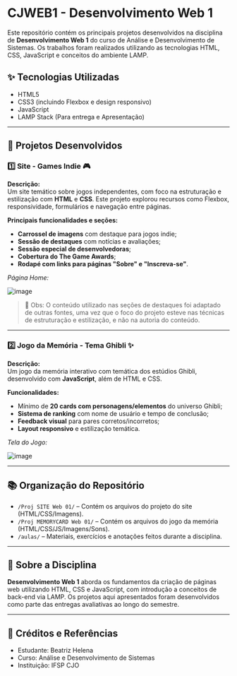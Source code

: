 # CJWEB1 - Desenvolvimento Web 1

Este repositório contém os principais projetos desenvolvidos na disciplina de **Desenvolvimento Web 1** do curso de Análise e Desenvolvimento de Sistemas. Os trabalhos foram realizados utilizando as tecnologias HTML, CSS, JavaScript e conceitos do ambiente LAMP.

## ✨ Tecnologias Utilizadas

- HTML5
- CSS3 (incluindo Flexbox e design responsivo)
- JavaScript
- LAMP Stack (Para entrega e Apresentação)

---

## 📁 Projetos Desenvolvidos

### 1️⃣ Site - Games Indie 🎮

**Descrição:**  
Um site temático sobre jogos independentes, com foco na estruturação e estilização com **HTML** e **CSS**. Este projeto explorou recursos como Flexbox, responsividade, formulários e navegação entre páginas.

**Principais funcionalidades e seções:**

- **Carrossel de imagens** com destaque para jogos indie;
- **Sessão de destaques** com notícias e avaliações;
- **Sessão especial de desenvolvedoras**;
- **Cobertura do The Game Awards**;
- **Rodapé com links para páginas "Sobre" e "Inscreva-se"**.

*Página Home:*

![image](https://github.com/user-attachments/assets/5c01db2d-9437-46c6-9a0c-a0a2578e623c)

> 🔎 Obs: O conteúdo utilizado nas seções de destaques foi adaptado de outras fontes, uma vez que o foco do projeto esteve nas técnicas de estruturação e estilização, e não na autoria do conteúdo.

---

### 2️⃣ Jogo da Memória - Tema Ghibli ✨

**Descrição:**  
Um jogo da memória interativo com temática dos estúdios Ghibli, desenvolvido com **JavaScript**, além de HTML e CSS.

**Funcionalidades:**

- Mínimo de **20 cards com personagens/elementos** do universo Ghibli;
- **Sistema de ranking** com nome de usuário e tempo de conclusão;
- **Feedback visual** para pares corretos/incorretos;
- **Layout responsivo** e estilização temática.

*Tela do Jogo:*

![image](https://github.com/user-attachments/assets/6c76effa-74a7-4dd8-a80d-ccb10bdfce29)


---

## 📚 Organização do Repositório

- `/Proj SITE Web 01/` – Contém os arquivos do projeto do site (HTML/CSS/Imagens).
- `/Proj MEMORYCARD Web 01/` – Contém os arquivos do jogo da memória (HTML/CSS/JS/Imagens/Sons).
- `/aulas/` – Materiais, exercícios e anotações feitos durante a disciplina.

---

## 📌 Sobre a Disciplina

**Desenvolvimento Web 1** aborda os fundamentos da criação de páginas web utilizando HTML, CSS e JavaScript, com introdução a conceitos de back-end via LAMP. 
Os projetos aqui apresentados foram desenvolvidos como parte das entregas avaliativas ao longo do semestre.

---

## 📎 Créditos e Referências

- Estudante: Beatriz Helena
- Curso: Análise e Desenvolvimento de Sistemas
- Instituição: IFSP CJO


